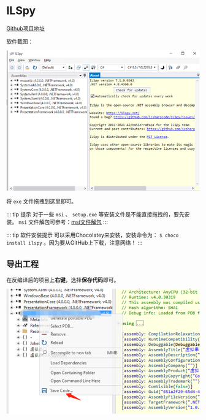 # ILSpy

[Github项目地址](https://github.com/icsharpcode/ILSpy)

软件截图：

![ILSpy软件截图](assets/images/ILSpy软件截图.png)

将 `exe` 文件拖拽到这里即可。

::: tip 提示
对于一些 `msi` 、 `setup.exe` 等安装文件是不能直接拖拽的，要先安装。 `msi` 文件解包可参考：[msi文件解包](./msi文件解包.md)
:::

::: tip 软件安装提示
可以采用Chocolatey来安装，安装命令为： `$ choco install ilspy` 。因为要从GitHub上下载，注意网络！
:::

## 导出工程

在反编译后的项目上**右键**，选择**保存代码**即可。

![ILSpy保存代码](assets/images/ILSpy保存代码.png)
